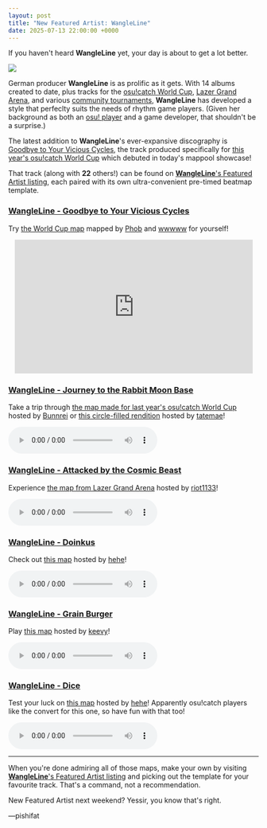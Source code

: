 ```yaml
---
layout: post
title: "New Featured Artist: WangleLine"
date: 2025-07-13 22:00:00 +0000
---
```


If you haven't heard **WangleLine** yet, your day is about to get a lot better.

![](https://assets.ppy.sh/artists/427/header.jpg)

German producer **WangleLine** is as prolific as it gets. With 14 albums created to date, plus tracks for the [osu!catch World Cup](/wiki/Tournaments/CWC), [Lazer Grand Arena](/wiki/Tournaments/LGA), and various [community tournaments](/wiki/Community/Bespoke_music), **WangleLine** has developed a style that perfeclty suits the needs of rhythm game players. (Given her background as both an [osu! player](https://osu.ppy.sh/users/7994819) and a game developer, that shouldn't be a surprise.)

The latest addition to **WangleLine**'s ever-expansive discography is [Goodbye to Your Vicious Cycles](https://osu.ppy.sh/beatmapsets/2402735), the track produced specifically for [this year's osu!catch World Cup](/wiki/Tournaments/CWC/2025) which debuted in today's mappool showcase!

That track (along with **22** others!) can be found on [**WangleLine**'s Featured Artist listing](https://osu.ppy.sh/beatmaps/artists/427), each paired with its own ultra-convenient pre-timed beatmap template.

### [WangleLine - Goodbye to Your Vicious Cycles](https://assets.ppy.sh/artists/427/Songs/WangleLine_-_Goodbye_to_Your_Vicious_Cycles.osz)

Try [the World Cup map](https://osu.ppy.sh/beatmapsets/2402735) mapped by [Phob](https://osu.ppy.sh/users/6069462) and [wwwww](https://osu.ppy.sh/users/8434466) for yourself!

<div align="center">
    <iframe width="95%" style="aspect-ratio: 16 / 9;" src="https://www.youtube.com/embed/07w1fKh2OSw" frameborder="0" allowfullscreen></iframe>
</div>

### [WangleLine - Journey to the Rabbit Moon Base](https://assets.ppy.sh/artists/427/Songs/WangleLine_-_Journey_to_the_Rabbit_Moon_Base.osz)

Take a trip through [the map made for last year's osu!catch World Cup](https://osu.ppy.sh/beatmapsets/2202809) hosted by [Bunnrei](https://osu.ppy.sh/users/829284) or [this circle-filled rendition](https://osu.ppy.sh/beatmapsets/2325809) hosted by [tatemae](https://osu.ppy.sh/users/5223028)!

<audio controls>
    <source src="https://assets.ppy.sh/artists/427/Songs/WangleLine_-_Journey_to_the_Rabbit_Moon_Base.mp3">
</audio>

### [WangleLine - Attacked by the Cosmic Beast](https://assets.ppy.sh/artists/427/Songs/WangleLine_-_Attacked_by_the_Cosmic_Beast.osz)

Experience [the map from Lazer Grand Arena](https://osu.ppy.sh/beatmapsets/2222345) hosted by [riot1133](https://osu.ppy.sh/users/11877992)!

<audio controls>
    <source src="https://assets.ppy.sh/artists/427/Songs/WangleLine_-_Attacked_by_the_Cosmic_Beast.mp3">
</audio>

### [WangleLine - Doinkus](https://assets.ppy.sh/artists/427/Songs/WangleLine_-_Doinkus.osz)

Check out [this map](https://osu.ppy.sh/beatmapsets/1951967) hosted by [hehe](https://osu.ppy.sh/users/2123087)!

<audio controls>
    <source src="https://assets.ppy.sh/artists/427/Songs/WangleLine_-_Doinkus.mp3">
</audio>

### [WangleLine - Grain Burger](https://assets.ppy.sh/artists/427/Songs/WangleLine_-_Grain_Burger.osz)

Play [this map](https://osu.ppy.sh/beatmapsets/1881362) hosted by [keevy](https://osu.ppy.sh/users/10584295)!

<audio controls>
    <source src="https://assets.ppy.sh/artists/427/Songs/WangleLine_-_Grain_Burger.mp3">
</audio>

### [WangleLine - Dice](https://assets.ppy.sh/artists/427/Songs/WangleLine_-_Dice.osz)

Test your luck on [this map](https://osu.ppy.sh/beatmapsets/2005921) hosted by [hehe](https://osu.ppy.sh/users/2123087)! Apparently osu!catch players like the convert for this one, so have fun with that too!

<audio controls>
    <source src="https://assets.ppy.sh/artists/427/Songs/WangleLine_-_Dice.mp3">
</audio>

---

When you're done admiring all of those maps, make your own by visiting [**WangleLine**'s Featured Artist listing](https://osu.ppy.sh/beatmaps/artists/427) and picking out the template for your favourite track. That's a command, not a recommendation.

New Featured Artist next weekend? Yessir, you know that's right.

—pishifat
